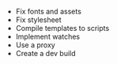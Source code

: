 * Fix fonts and assets
* Fix stylesheet
* Compile templates to scripts
* Implement watches
* Use a proxy
* Create a dev build
